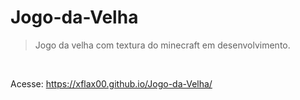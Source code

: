 # Jogo-da-Velha
>Jogo da velha com textura do minecraft em desenvolvimento.

<br>

Acesse: https://xflax00.github.io/Jogo-da-Velha/
